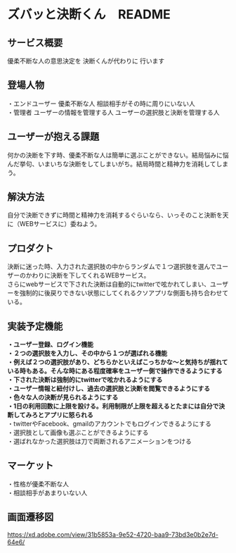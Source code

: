 # ズバッと決断くん　README


## サービス概要
優柔不断な人の意思決定を
決断くんが代わりに
行います

## 登場人物
・エンドユーザー
	優柔不断な人
	相談相手がその時に周りにいない人
	<br>
・管理者
	ユーザーの情報を管理する人
	ユーザーの選択肢と決断を管理する人<br>

## ユーザーが抱える課題
何かの決断を下す時、優柔不断な人は簡単に選ぶことができない。結局悩みに悩んだ挙句、いまいちな決断をしてしまいがち。結局時間と精神力を消耗してしまう。

## 解決方法
自分で決断できずに時間と精神力を消耗するぐらいなら、いっそのこと決断を天に（WEBサービスに）委ねよう。


## プロダクト
決断に迷った時、入力された選択肢の中からランダムで１つ選択肢を選んでユーザーのかわりに決断を下してくれるWEBサービス。<br>
さらにwebサービスで下された決断は自動的にtwitterで呟かれてしまい、ユーザーを強制的に後戻りできない状態にしてくれるクソアプリな側面も持ち合わせている。



## 実装予定機能
**・ユーザー登録、ログイン機能**<br>
**・２つの選択肢を入力し、その中から１つが選ばれる機能**<br>
**・例えば２つの選択肢があり、どちらかといえばこっちかな〜と気持ちが揺れている時もある。そんな時にある程度確率をユーザー側で操作できるようにする**
**・下された決断は強制的にtwitterで呟かれるようにする**<br>
**・ユーザー情報と紐付けし、過去の選択肢と決断を閲覧できるようにする**<br>
**・色々な人の決断が見られるようにする**<br>
**・1日の利用回数に上限を設ける。利用制限が上限を超えるとたまには自分で決断してみろとアプリに怒られる**
<br>
・twitterやFacebook、gmailのアカウントでもログインできるようにする<br>
・選択肢として画像も選ぶことができるようにする<br>
・選ばれなかった選択肢は刀で両断されるアニメーションをつける<br>


## マーケット
・性格が優柔不断な人<br>
・相談相手があまりいない人<br>

## 画面遷移図<br>
https://xd.adobe.com/view/31b5853a-9e52-4720-baa9-73bd3e0b2e7d-64e6/
